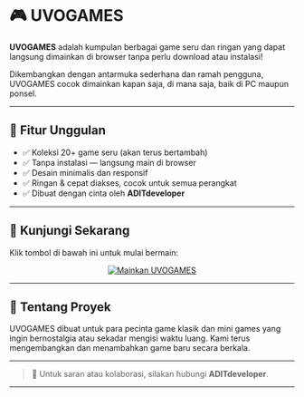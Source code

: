 # 🎮 UVOGAMES

**UVOGAMES** adalah kumpulan berbagai game seru dan ringan yang dapat langsung dimainkan di browser tanpa perlu download atau instalasi!

Dikembangkan dengan antarmuka sederhana dan ramah pengguna, UVOGAMES cocok dimainkan kapan saja, di mana saja, baik di PC maupun ponsel.

---

## 🚀 Fitur Unggulan

- ✅ Koleksi 20+ game seru (akan terus bertambah)
- ✅ Tanpa instalasi — langsung main di browser
- ✅ Desain minimalis dan responsif
- ✅ Ringan & cepat diakses, cocok untuk semua perangkat
- ✅ Dibuat dengan cinta oleh **ADITdeveloper**

---

## 📱 Kunjungi Sekarang

Klik tombol di bawah ini untuk mulai bermain:

<p align="center">
  <a href="https://uvoshop.github.io/uvogames/" target="_blank">
    <img src="https://img.shields.io/badge/MAINKE-UVOGAMES-red?style=for-the-badge&logo=google-chrome" alt="Mainkan UVOGAMES" />
  </a>
</p>

---

## 👾 Tentang Proyek

UVOGAMES dibuat untuk para pecinta game klasik dan mini games yang ingin bernostalgia atau sekadar mengisi waktu luang. Kami terus mengembangkan dan menambahkan game baru secara berkala.

---

> 📧 Untuk saran atau kolaborasi, silakan hubungi **ADITdeveloper**.

---

